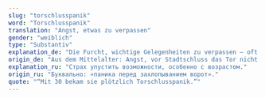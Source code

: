 ```yaml
---
slug: "torschlusspanik"
word: "Torschlusspanik"
translation: "Angst, etwas zu verpassen"
gender: "weiblich"
type: "Substantiv"
explanation_de: "Die Furcht, wichtige Gelegenheiten zu verpassen – oft im Zusammenhang mit dem Älterwerden."
origin_de: "Aus dem Mittelalter: Angst, vor Stadtschluss das Tor nicht mehr zu erreichen."
explanation_ru: "Страх упустить возможности, особенно с возрастом."
origin_ru: "Буквально: «паника перед захлопыванием ворот»."
quote: "“Mit 30 bekam sie plötzlich Torschlusspanik.”"
---
```

